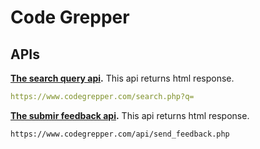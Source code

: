 # Code Grepper

## APIs

**[The search query api](https://www.codegrepper.com/search.php?q=).** This api returns html response.

```yaml
https://www.codegrepper.com/search.php?q=
```

**[The submir feedback api](https://www.codegrepper.com/api/send_feedback.php).** This api returns html response.

```
https://www.codegrepper.com/api/send_feedback.php
```
